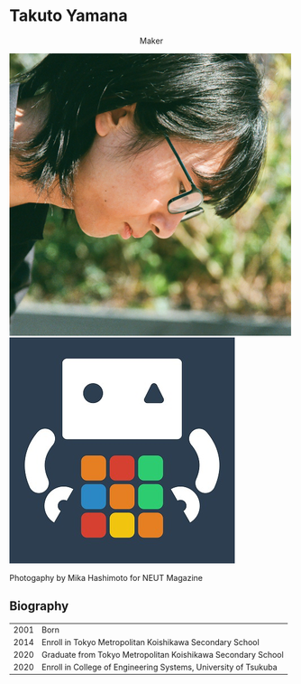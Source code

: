 # Takuto Yamana

<div style="text-align:center">Maker</div>





<img class="pic2" src="img/face.png"><img class="pic2" src="img/icon.jpg">

Photogaphy by Mika Hashimoto for NEUT Magazine



## Biography

<table><tbody>
<tr>
<td>2001</td>
<td>Born</td>
</tr>
<tr>
<td>2014</td>
<td>Enroll in Tokyo Metropolitan Koishikawa Secondary School</td>
</tr>
<tr>
<td>2020</td>
<td>Graduate from Tokyo Metropolitan Koishikawa Secondary School</td>
</tr>
<tr>
<td>2020</td>
<td>Enroll in College of Engineering Systems, University of Tsukuba</td>
</tr>
</tbody></table>
